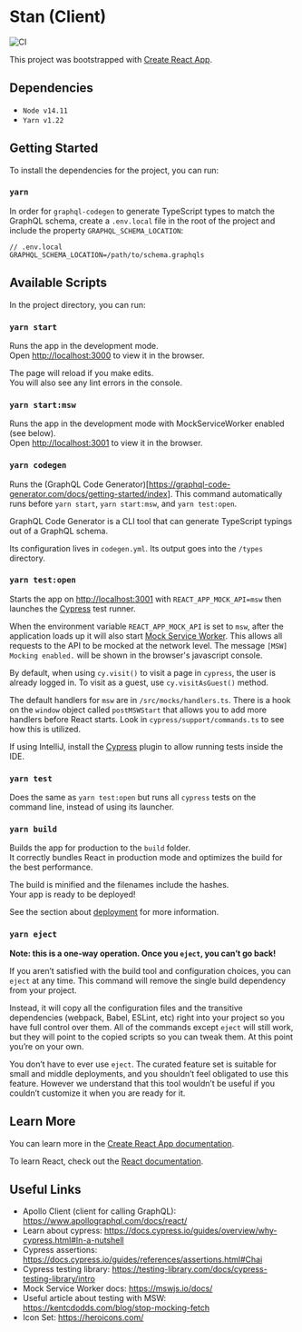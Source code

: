 # Stan (Client)

![CI](https://github.com/sanger/stan-client/workflows/Test/badge.svg)

This project was bootstrapped with [Create React App](https://github.com/facebook/create-react-app).


## Dependencies

- `Node v14.11`
- `Yarn v1.22`

## Getting Started

To install the dependencies for the project, you can run:

### `yarn`

In order for `graphql-codegen` to generate TypeScript types to match the GraphQL schema, create a `.env.local` file in the root of the project and include the property `GRAPHQL_SCHEMA_LOCATION`:

    // .env.local
    GRAPHQL_SCHEMA_LOCATION=/path/to/schema.graphqls

## Available Scripts

In the project directory, you can run:

### `yarn start`

Runs the app in the development mode.<br />
Open [http://localhost:3000](http://localhost:3000) to view it in the browser.

The page will reload if you make edits.<br />
You will also see any lint errors in the console.

### `yarn start:msw`

Runs the app in the development mode with MockServiceWorker enabled (see below).<br />
Open [http://localhost:3001](http://localhost:3001) to view it in the browser.

### `yarn codegen`

Runs the (GraphQL Code Generator)[https://graphql-code-generator.com/docs/getting-started/index]. This command automatically runs before `yarn start`, `yarn start:msw`, and `yarn test:open`. 

GraphQL Code Generator is a CLI tool that can generate TypeScript typings out of a GraphQL schema.

Its configuration lives in `codegen.yml`. Its output goes into the `/types` directory.

### `yarn test:open`

Starts the app on [http://localhost:3001](http://localhost:3001) with `REACT_APP_MOCK_API=msw` then launches the [Cypress](https://www.cypress.io/) test runner.

When the environment variable `REACT_APP_MOCK_API` is set to `msw`, after the application loads up it will also start [Mock Service Worker](https://mswjs.io/docs/). This allows all requests to the API to be mocked at the network level. The message `[MSW] Mocking enabled.` will be shown in the browser's javascript console.

By default, when using `cy.visit()` to visit a page in `cypress`, the user is already logged in. To visit as a guest, use `cy.visitAsGuest()` method.

The default handlers for `msw` are in `/src/mocks/handlers.ts`. There is a hook on the `window` object called `postMSWStart` that allows you to add more handlers before React starts. Look in `cypress/support/commands.ts` to see how this is utilized.

If using IntelliJ, install the [Cypress](https://plugins.jetbrains.com/plugin/13819-cypress-support) plugin to allow running tests inside the IDE.

### `yarn test`

Does the same as `yarn test:open` but runs all `cypress` tests on the command line, instead of using its launcher.

### `yarn build`

Builds the app for production to the `build` folder.<br />
It correctly bundles React in production mode and optimizes the build for the best performance.

The build is minified and the filenames include the hashes.<br />
Your app is ready to be deployed!

See the section about [deployment](https://facebook.github.io/create-react-app/docs/deployment) for more information.

### `yarn eject`

**Note: this is a one-way operation. Once you `eject`, you can’t go back!**

If you aren’t satisfied with the build tool and configuration choices, you can `eject` at any time. This command will remove the single build dependency from your project.

Instead, it will copy all the configuration files and the transitive dependencies (webpack, Babel, ESLint, etc) right into your project so you have full control over them. All of the commands except `eject` will still work, but they will point to the copied scripts so you can tweak them. At this point you’re on your own.

You don’t have to ever use `eject`. The curated feature set is suitable for small and middle deployments, and you shouldn’t feel obligated to use this feature. However we understand that this tool wouldn’t be useful if you couldn’t customize it when you are ready for it.

## Learn More

You can learn more in the [Create React App documentation](https://facebook.github.io/create-react-app/docs/getting-started).

To learn React, check out the [React documentation](https://reactjs.org/).

## Useful Links

- Apollo Client (client for calling GraphQL): https://www.apollographql.com/docs/react/
- Learn about cypress: https://docs.cypress.io/guides/overview/why-cypress.html#In-a-nutshell
- Cypress assertions: https://docs.cypress.io/guides/references/assertions.html#Chai
- Cypress testing library: https://testing-library.com/docs/cypress-testing-library/intro
- Mock Service Worker docs: https://mswjs.io/docs/
- Useful article about testing with MSW: https://kentcdodds.com/blog/stop-mocking-fetch
- Icon Set: https://heroicons.com/
